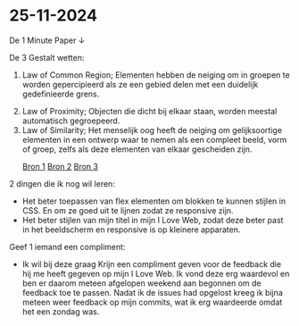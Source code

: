 # 25-11-2024

De 1 Minute Paper ↓
      <p>De 3 Gestalt wetten:</p>

1. Law of Common Region; Elementen hebben de neiging om in groepen te worden gepercipieerd als ze een gebied
          delen met een duidelijk gedefinieerde grens.</li>
        <li>Law of Proximity; Objecten die dicht bij elkaar staan, worden meestal automatisch gegroepeerd.</li>
        <li>Law of Similarity; Het menselijk oog heeft de neiging om gelijksoortige elementen in een ontwerp waar te
          nemen
          als een compleet beeld, vorm of groep, zelfs als deze elementen van elkaar gescheiden zijn.</li>
      </ul>

      <a href="https://lawsofux.com/law-of-common-region/">Bron 1</a>
      <a href="https://lawsofux.com/law-of-proximity/">Bron 2</a>
      <a href="https://lawsofux.com/law-of-similarity/">Bron 3</a>


2 dingen die ik nog wil leren:
      <ul>
        <li>Het beter toepassen van flex elementen om blokken te kunnen stijlen in CSS. En om ze goed uit te lijnen
          zodat
          ze responsive zijn.</li>
        <li>Het beter stijlen van mijn titel in mijn I Love Web, zodat deze beter past in het beeldscherm en responsive
          is
          op kleinere apparaten.</li>
      </ul>

Geef 1 iemand een compliment:</p>
      <ul>
        <li>Ik wil bij deze graag Krijn een compliment geven voor de feedback die hij me heeft gegeven op mijn I Love
          Web.
          Ik vond deze erg waardevol en ben er daarom meteen afgelopen weekend aan begonnen om de feedback toe te
          passen.
          Nadat ik de issues had opgelost kreeg ik bijna meteen weer feedback op mijn commits, wat ik erg waardeerde
          omdat
          het een zondag was.</li>
      </ul>